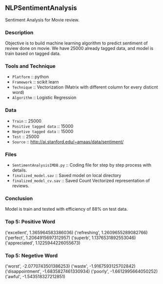 


## NLPSentimentAnalysis
Sentiment Analysis for Movie review.
### Description
Objective is to build machine learning algorithm to predict sentiment of review done on movie.
We have 25000 already tagged data, and model is train based on tagged data.


### Tools and Technique

- `Platform` :: python
- `Framework` ::  scikit learn
- `Technique` :: Vectorization (Matrix with different column for every disticnt word)
- `Algorithm` :: Logistic Regression

### Data

- `Train` :: 25000
- `Positive tagged data` ::  15000
- `Negetive tagged data` ::  15000
- `Test` :: 25000
- `Source` :: http://ai.stanford.edu/~amaas/data/sentiment/

### Files

- `SentimentAnalysisIMDB.py` :: Coding file for step by step process with details. 
- `finalized_model.sav` :: Saved model on local directory
- `finalized_model_cv.sav` :: Saved Count Vectorized representation of reviews.


### Conclusion

Model is train and tested with efficiency of 88% on test data.

### Top 5: Positive Word

('excellent', 1.365964583386036)
('refreshing', 1.2609655289082766)
('perfect', 1.2064915697312957)
('superb', 1.1376531892553046)
('appreciated', 1.1225944226055673)


### Top 5: Negetive Word

('worst', -2.0770743501386253)
('waste', -1.9167593125702842)
('disappointment', -1.6835827461330934)
('poorly', -1.6612995664050252)
('awful', -1.543518327212851)



